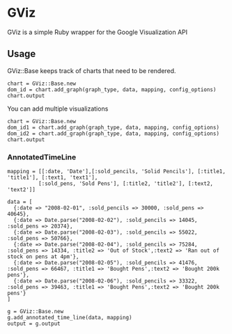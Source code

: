 # GViz

GViz is a simple Ruby wrapper for the Google Visualization API

## Usage

GViz::Base keeps track of charts that need to be rendered.

    chart = GViz::Base.new
    dom_id = chart.add_graph(graph_type, data, mapping, config_options)
    chart.output

You can add multiple visualizations

    chart = GViz::Base.new
    dom_id1 = chart.add_graph(graph_type, data, mapping, config_options)
    dom_id2 = chart.add_graph(graph_type, data, mapping, config_options)
    chart.output


### AnnotatedTimeLine
    mapping = [[:date, 'Date'],[:sold_pencils, 'Solid Pencils'], [:title1, 'title1'], [:text1, 'text1'], 
              [:sold_pens, 'Sold Pens'], [:title2, 'title2'], [:text2, 'text2']]

    data = [
      {:date => "2008-02-01", :sold_pencils => 30000, :sold_pens => 40645},
      {:date => Date.parse("2008-02-02"), :sold_pencils => 14045, :sold_pens => 20374},
      {:date => Date.parse("2008-02-03"), :sold_pencils => 55022, :sold_pens => 50766},
      {:date => Date.parse("2008-02-04"), :sold_pencils => 75284, :sold_pens => 14334, :title2 => 'Out of Stock',:text2 => 'Ran out of stock on pens at 4pm'},
      {:date => Date.parse("2008-02-05"), :sold_pencils => 41476, :sold_pens => 66467, :title1 => 'Bought Pens',:text2 => 'Bought 200k pens'},
      {:date => Date.parse("2008-02-06"), :sold_pencils => 33322, :sold_pens => 39463, :title1 => 'Bought Pens',:text2 => 'Bought 200k pens'}
    ]

    g = GViz::Base.new
    g.add_annotated_time_line(data, mapping)
    output = g.output

<script type='text/javascript' src='http://www.google.com/jsapi'></script>
<script type='text/javascript'>
  google.load('visualization', '1', {'packages':['annotatedtimeline']});
  google.setOnLoadCallback(drawChart);
  function drawChart() {    
      var data_0 = new google.visualization.DataTable();
      data_0.addColumn('date', 'Date')
      data_0.addColumn('number', 'Solid Pencils')
      data_0.addColumn('string', 'title1')
      data_0.addColumn('number', 'Sold Pens')
      data_0.addColumn('string', 'title2')
      data_0.addColumn('string', 'text2')
      data_0.addRows(6)
      data_0.setValue(0, 0, new Date(2008, 1, 1))
      data_0.setValue(0, 1, 30000)
      data_0.setValue(0, 2, '')
      data_0.setValue(0, 3, 40645)
      data_0.setValue(0, 4, '')
      data_0.setValue(0, 5, '')
      data_0.setValue(1, 0, new Date(2008, 1, 2))
      data_0.setValue(1, 1, 14045)
      data_0.setValue(1, 2, '')
      data_0.setValue(1, 3, 20374)
      data_0.setValue(1, 4, '')
      data_0.setValue(1, 5, '')
      data_0.setValue(2, 0, new Date(2008, 1, 3))
      data_0.setValue(2, 1, 55022)
      data_0.setValue(2, 2, '')
      data_0.setValue(2, 3, 50766)
      data_0.setValue(2, 4, '')
      data_0.setValue(2, 5, '')
      data_0.setValue(3, 0, new Date(2008, 1, 4))
      data_0.setValue(3, 1, 75284)
      data_0.setValue(3, 2, '')
      data_0.setValue(3, 3, 14334)
      data_0.setValue(3, 4, 'Out of Stock')
      data_0.setValue(3, 5, 'Ran out of stock on pens at 4pm')
      data_0.setValue(4, 0, new Date(2008, 1, 5))
      data_0.setValue(4, 1, 41476)
      data_0.setValue(4, 2, 'Bought Pens')
      data_0.setValue(4, 3, 66467)
      data_0.setValue(4, 4, '')
      data_0.setValue(4, 5, 'Bought 200k pens')
      data_0.setValue(5, 0, new Date(2008, 1, 6))
      data_0.setValue(5, 1, 33322)
      data_0.setValue(5, 2, 'Bought Pens')
      data_0.setValue(5, 3, 39463)
      data_0.setValue(5, 4, '')
      data_0.setValue(5, 5, 'Bought 200k pens')
      var chart_data_0 = new google.visualization.AnnotatedTimeline(document.getElementById('annotatedtimeline0'));
      chart_data_0.draw(data_0, {});
  }
</script>
<div id='annotatedtimeline0'></div>
<script src="http://gist.github.com/108528.js"></script>

